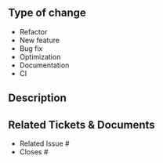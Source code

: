 ## Type of change

<!-- Choose a type of change -->

- Refactor
- New feature
- Bug fix
- Optimization
- Documentation
- CI

## Description

<!--- Describe your changes in detail -->

## Related Tickets & Documents

- Related Issue #
- Closes #
